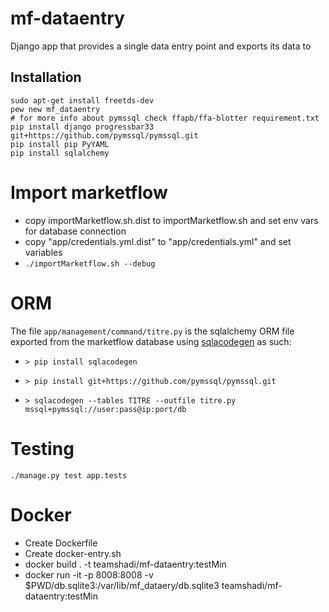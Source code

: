 # mf-dataentry
Django app that provides a single data entry point and exports its data to 

## Installation

```
sudo apt-get install freetds-dev
pew new mf_dataentry
# for more info about pymssql check ffapb/ffa-blotter requirement.txt
pip install django progressbar33 git+https://github.com/pymssql/pymssql.git
pip install pip PyYAML
pip install sqlalchemy

```

# Import marketflow

- copy importMarketflow.sh.dist to importMarketflow.sh and set env vars for database connection
- copy "app/credentials.yml.dist" to "app/credentials.yml" and set variables
- `./importMarketflow.sh --debug`

# ORM

The file `app/management/command/titre.py` is the sqlalchemy ORM file
exported from the marketflow database using [sqlacodegen](https://pypi.python.org/pypi/sqlacodegen) as such:
-     > pip install sqlacodegen
-     > pip install git+https://github.com/pymssql/pymssql.git
-     > sqlacodegen --tables TITRE --outfile titre.py mssql+pymssql://user:pass@ip:port/db

# Testing

    ./manage.py test app.tests


# Docker

 - Create Dockerfile
 - Create docker-entry.sh
 - docker build . -t teamshadi/mf-dataentry:testMin
 - docker run -it -p 8008:8008 -v $PWD/db.sqlite3:/var/lib/mf_dataery/db.sqlite3 teamshadi/mf-dataentry:testMin
 
